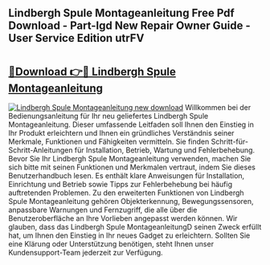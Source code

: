 ## Lindbergh Spule Montageanleitung Free Pdf Download - Part-Igd New Repair Owner Guide - User Service Edition utrFV

# <h2><a href="http://df6ah41.blite.top/?on=Lindbergh+Spule+Montageanleitung">🔗Download 👉🔴 Lindbergh Spule Montageanleitung</a></h2>

[![Lindbergh Spule Montageanleitung new download](https://i.imgur.com/lujVjoI.png)](http://df6ah41.blite.top/?on=Lindbergh+Spule+Montageanleitung)
Willkommen bei der Bedienungsanleitung für Ihr neu geliefertes Lindbergh Spule Montageanleitung. Dieser umfassende Leitfaden soll Ihnen den Einstieg in Ihr Produkt erleichtern und Ihnen ein gründliches Verständnis seiner Merkmale, Funktionen und Fähigkeiten vermitteln. Sie finden Schritt-für-Schritt-Anleitungen für Installation, Betrieb, Wartung und Fehlerbehebung. Bevor Sie Ihr Lindbergh Spule Montageanleitung verwenden, machen Sie sich bitte mit seinen Funktionen und Merkmalen vertraut, indem Sie dieses Benutzerhandbuch lesen. Es enthält klare Anweisungen für Installation, Einrichtung und Betrieb sowie Tipps zur Fehlerbehebung bei häufig auftretenden Problemen. Zu den erweiterten Funktionen von Lindbergh Spule Montageanleitung gehören Objekterkennung, Bewegungssensoren, anpassbare Warnungen und Fernzugriff, die alle über die Benutzeroberfläche an Ihre Vorlieben angepasst werden können. Wir glauben, dass das Lindbergh Spule MontageanleitungD seinen Zweck erfüllt hat, um Ihnen den Einstieg in Ihr neues Gadget zu erleichtern. Sollten Sie eine Klärung oder Unterstützung benötigen, steht Ihnen unser Kundensupport-Team jederzeit zur Verfügung.
